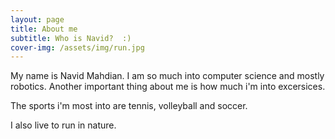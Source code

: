 ```yaml
---
layout: page
title: About me
subtitle: Who is Navid?  :)
cover-img: /assets/img/run.jpg
---
```


My name is Navid Mahdian.
I am so much into computer science and mostly robotics.
Another important thing about me is how much i'm into excersices.

The sports i'm most into are tennis, volleyball and soccer.

I also live to run in nature.
